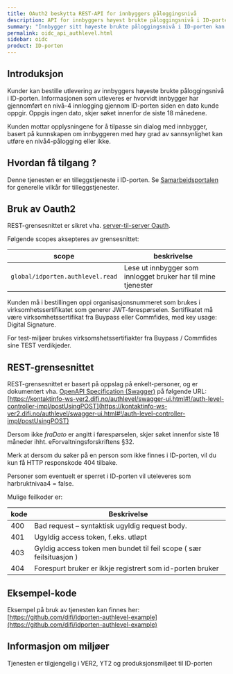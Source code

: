 ```yaml
---
title: OAuth2 beskytta REST-API for innbyggers påloggingsnivå
description: API for innbyggers høyest brukte påloggingsnivå i ID-porten
summary: "Innbygger sitt høyeste brukte påloggingsnivå i ID-porten kan utleveres over et Oauth2-beskyttet REST-grensesnitt."
permalink: oidc_api_authlevel.html
sidebar: oidc
product: ID-porten
---
```


## Introduksjon

Kunder kan bestille utlevering av innbyggers høyeste brukte påloggingsnivå i ID-porten. Informasjonen som utleveres er hvorvidt innbygger har gjennomført en nivå-4 innlogging gjennom ID-porten siden en dato kunde oppgir. Oppgis ingen dato, skjer søket innenfor de siste 18 månedene.

Kunden mottar opplysningene for å tilpasse sin dialog med innbygger, basert på kunnskapen om innbyggeren med høy grad av sannsynlighet kan utføre en nivå4-pålogging eller ikke.

## Hvordan få tilgang ?

Denne tjenesten er en tilleggstjeneste i ID-porten. Se [Samarbeidsportalen](https://samarbeid.digdir.no) for generelle vilkår for tilleggstjenester.


## Bruk av Oauth2

REST-grensesnittet er sikret vha. [server-til-server Oauth](https://difi.github.io/idporten-oidc-dokumentasjon//4_server-to-server-oauth2.html).


Følgende scopes aksepteres av grensesnittet:

| scope | beskrivelse |
| - | - |   
| `global/idporten.authlevel.read`  |  Lese ut innbygger  som innlogget bruker har til mine tjenester  |


Kunden må i bestillingen oppi organisasjonsnummeret som brukes i virksomhetssertifikatet som generer JWT-førespørselen.  Sertifikatet må være virksomhetssertifikat fra Buypass eller Commfides, med key usage: Digital Signature.

For test-miljøer brukes virksomshetssertifiakter fra Buypass / Commfides sine TEST verdikjeder.

## REST-grensesnittet

REST-grensesnittet er basert på oppslag på enkelt-personer, og er dokumentert vha. [OpenAPI Specification (Swagger)](https://github.com/OAI/OpenAPI-Specification) på følgende URL:
[https://kontaktinfo-ws-ver2.difi.no/authlevel/swagger-ui.html#!/auth-level-controller-impl/postUsingPOST](https://kontaktinfo-ws-ver2.difi.no/authlevel/swagger-ui.html#!/auth-level-controller-impl/postUsingPOST)

Dersom ikke _fraDato_ er angitt i førespørselen, skjer søket innenfor siste 18 måneder ihht. eForvaltningsforskriftens §32.  

Merk at dersom du søker på en person som ikke finnes i ID-porten, vil du kun få HTTP responskode 404 tilbake.

Personer som eventuelt er sperret i ID-porten vil uteleveres som harbruktnivaa4 = false.

Mulige feilkoder er:

| kode | Beskrivelse|
| --- | --- |
|400 | Bad request – syntaktisk ugyldig request body.|
|401 | Ugyldig access token, f.eks. utløpt|
|403 |  Gyldig access token men bundet til feil scope ( sær feilsituasjon ) |
|404 | Forespurt bruker er ikkje registrert som id-porten bruker|


## Eksempel-kode

Eksempel på bruk av tjenesten kan finnes her:
[https://github.com/difi/idporten-authlevel-example](https://github.com/difi/idporten-authlevel-example)

## Informasjon om miljøer

Tjenesten er tilgjengelig i VER2, YT2 og produksjonsmiljøet til ID-porten

